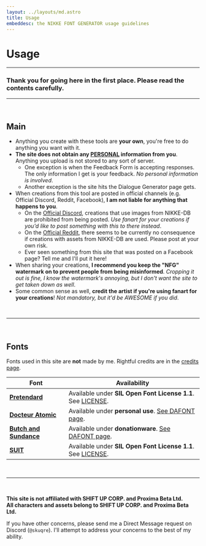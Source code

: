 ```yaml
---
layout: ../layouts/md.astro
title: Usage
embeddesc: the NIKKE FONT GENERATOR usage guidelines
---
```


# Usage

---

### Thank you for going here in the first place. Please read the contents carefully.

---
<br>

## Main

- Anything you create with these tools are **your own**, you're free to do anything you want with it.
- **The site does not obtain any <u>PERSONAL</u> information from you**. Anything you upload is not stored to any sort of server.
    - One exception is when the Feedback Form is accepting responses. The only information I get is your feedback. *No personal information is involved*.
    - Another exception is the site hits the Dialogue Generator page gets.
- When creations from this tool are posted in official channels (e.g. Official Discord, Reddit, Facebook), **I am not liable for anything that happens to you**.
    - On the [Official Discord](https://discord.gg/nikke-en), creations that use images from NIKKE-DB are prohibited from being posted. *Use fanart for your creations if you'd like to post something with this to there instead*.
    - On the [Official Reddit](https://reddit.com/r/NikkeMobile), there seems to be currently no consequence if creations with assets from NIKKE-DB are used. Please post at your own risk.
    - Ever seen something from this site that was posted on a Facebook page? Tell me and I'll put it here!
- When sharing your creations, **I recommend you keep the "NFG" watermark on to prevent people from being misinformed**. *Cropping it out is fine, I know the watermark's annoying, but I don't want the site to get taken down as well*.
- Some common sense as well, **credit the artist if you're using fanart for your creations**! *Not mandatory, but it'd be AWESOME if you did*.

<br>

---
<br>

## Fonts

Fonts used in this site are **not** made by me. Rightful credits are in the [credits page](/nikke-font-generator/credits).

| Font | Availability |
| --- | --- |
| [**Pretendard**](https://cactus.tistory.com/306) | Available under **SIL Open Font License 1.1**. See [LICENSE](https://github.com/orioncactus/pretendard/blob/main/LICENSE). |
| [**Docteur Atomic**](https://www.dafont.com/docteur-atomic.font) | Available under **personal use**. [See DAFONT page](https://www.dafont.com/docteur-atomic.font). |
| [**Butch and Sundance**](https://www.dafont.com/butch-sundance.font) | Available under **donationware**. [See DAFONT page](https://www.dafont.com/butch-sundance.font).  |
| [**SUIT**](https://sun.fo/suit/) | Available under **SIL Open Font License 1.1**. See [LICENSE](https://scripts.sil.org/OFL).  |

<br>

---
<br>

**This site is not affiliated with SHIFT UP CORP. and Proxima Beta Ltd.**<br>
**All characters and assets belong to SHIFT UP CORP. and Proxima Beta Ltd.**

If you have other concerns, please send me a Direct Message request on Discord (`@skuqre`).
I'll attempt to address your concerns to the best of my ability.

<br>